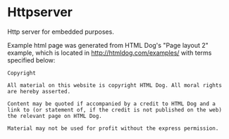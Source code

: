 # Httpserver
Http server for embedded purposes.

Example html page was generated from HTML Dog's "Page layout 2" example, which 
is located in http://htmldog.com/examples/ with terms specified below:

```
Copyright

All material on this website is copyright HTML Dog. All moral rights are hereby asserted.

Content may be quoted if accompanied by a credit to HTML Dog and a link to (or statement of, if the credit is not published on the web) the relevant page on HTML Dog.

Material may not be used for profit without the express permission.
```
